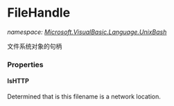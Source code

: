 ﻿
# FileHandle
_namespace: [Microsoft.VisualBasic.Language.UnixBash](N-Microsoft.VisualBasic.Language.UnixBash.md)_

文件系统对象的句柄



### Properties

#### IsHTTP
Determined that is this filename is a network location.

